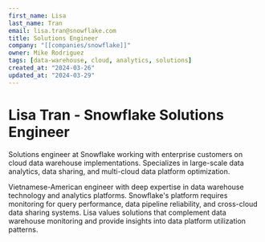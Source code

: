 ```yaml
---
first_name: Lisa
last_name: Tran
email: lisa.tran@snowflake.com
title: Solutions Engineer
company: "[[companies/snowflake]]"
owner: Mike Rodriguez
tags: [data-warehouse, cloud, analytics, solutions]
created_at: "2024-03-26"
updated_at: "2024-03-29"
---
```


# Lisa Tran - Snowflake Solutions Engineer

Solutions engineer at Snowflake working with enterprise customers on cloud data warehouse implementations. Specializes in large-scale data analytics, data sharing, and multi-cloud data platform optimization.

Vietnamese-American engineer with deep expertise in data warehouse technology and analytics platforms. Snowflake's platform requires monitoring for query performance, data pipeline reliability, and cross-cloud data sharing systems. Lisa values solutions that complement data warehouse monitoring and provide insights into data platform utilization patterns.